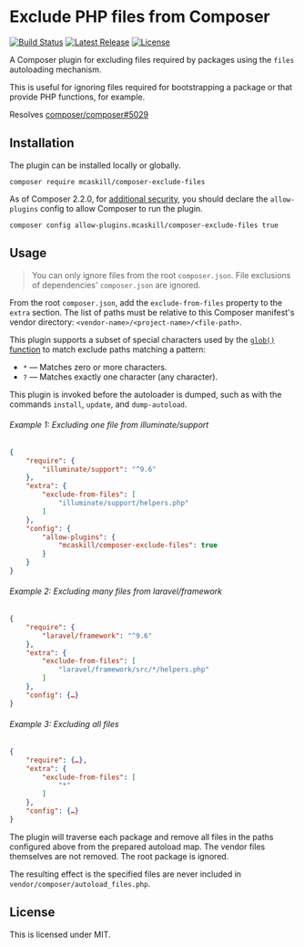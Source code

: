 # Exclude PHP files from Composer

[![Build Status][github-badge]][github-actions]
[![Latest Release][release-badge]][github-latest]
[![License][license-badge]][packagist.org]

A Composer plugin for excluding files required by packages using the `files`
autoloading mechanism.

This is useful for ignoring files required for bootstrapping a package or that
provide PHP functions, for example.

Resolves [composer/composer#5029](//github.com/composer/composer/issues/5029)

## Installation

The plugin can be installed locally or globally.

```shell
composer require mcaskill/composer-exclude-files
```

As of Composer 2.2.0, for [additional security][composer-allow-plugins], you
should declare the `allow-plugins` config to allow Composer to run the plugin.

```shell
composer config allow-plugins.mcaskill/composer-exclude-files true
```

## Usage

> You can only ignore files from the root `composer.json`.
> File exclusions of dependencies' `composer.json` are ignored.

From the root `composer.json`, add the `exclude-from-files` property to the
`extra` section. The list of paths must be relative to this Composer manifest's
vendor directory: `<vendor-name>/<project-name>/<file-path>`.

This plugin supports a subset of special characters used by
the [`glob()` function][php-function-glob] to match exclude paths
matching a pattern:

* `*` — Matches zero or more characters.
* `?` — Matches exactly one character (any character).

This plugin is invoked before the autoloader is dumped, such as with the
commands `install`, `update`, and `dump-autoload`.

###### Example 1: Excluding one file from illuminate/support

```json
{
    "require": {
        "illuminate/support": "^9.6"
    },
    "extra": {
        "exclude-from-files": [
            "illuminate/support/helpers.php"
        ]
    },
    "config": {
        "allow-plugins": {
            "mcaskill/composer-exclude-files": true
        }
    }
}
```

###### Example 2: Excluding many files from laravel/framework

```json
{
    "require": {
        "laravel/framework": "^9.6"
    },
    "extra": {
        "exclude-from-files": [
            "laravel/framework/src/*/helpers.php"
        ]
    },
    "config": {…}
}
```

###### Example 3: Excluding all files

```json
{
    "require": {…},
    "extra": {
        "exclude-from-files": [
            "*"
        ]
    },
    "config": {…}
}
```

The plugin will traverse each package and remove all files in the paths
configured above from the prepared autoload map. The vendor files themselves
are not removed. The root package is ignored.

The resulting effect is the specified files are never included in
`vendor/composer/autoload_files.php`.

## License

This is licensed under MIT.

[composer-allow-plugins]: https://getcomposer.org/allow-plugins
[php-function-glob]:      https://php.net/function.glob

[github-badge]:    https://img.shields.io/github/actions/workflow/status/mcaskill/composer-plugin-exclude-files/test.yml?branch=main
[license-badge]:   https://poser.pugx.org/mcaskill/composer-exclude-files/license
[release-badge]:   https://img.shields.io/github/tag/mcaskill/composer-plugin-exclude-files.svg

[github-actions]:  https://github.com/mcaskill/composer-plugin-exclude-files/actions
[github-latest]:   https://github.com/mcaskill/composer-plugin-exclude-files/releases/latest
[packagist.org]:   https://packagist.org/packages/mcaskill/composer-exclude-files

